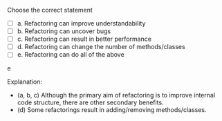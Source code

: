 <panel header=":lock::key: Refactoring">
<question>

Choose the correct statement

- [ ] a. Refactoring can improve understandability
- [ ] b. Refactoring can uncover bugs
- [ ] c. Refactoring can result in better performance
- [ ] d. Refactoring can change the number of methods/classes
- [ ] e. Refactoring can do all of the above

<div slot="answer">

e

Explanation: 
* (a, b, c) Although the primary aim of refactoring is to improve internal code structure, there are other secondary benefits. 
* (d) Some refactorings result in adding/removing methods/classes.

</div>
</question>
</panel>
